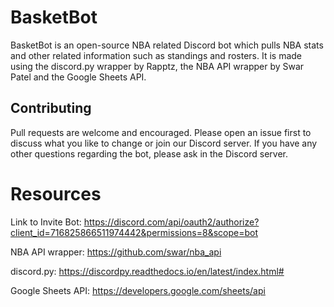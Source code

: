 # BasketBot

BasketBot is an open-source NBA related Discord bot which pulls NBA stats and other related information such as standings and rosters.
It is made using the discord.py wrapper by Rapptz, the NBA API wrapper by Swar Patel and the Google Sheets API.

## Contributing

Pull requests are welcome and encouraged. Please open an issue first to discuss what you like to change or join our Discord server.
If you have any other questions regarding the bot, please ask in the Discord server.

# Resources

Link to Invite Bot: https://discord.com/api/oauth2/authorize?client_id=716825866511974442&permissions=8&scope=bot

NBA API wrapper: https://github.com/swar/nba_api

discord.py: https://discordpy.readthedocs.io/en/latest/index.html#

Google Sheets API: https://developers.google.com/sheets/api
